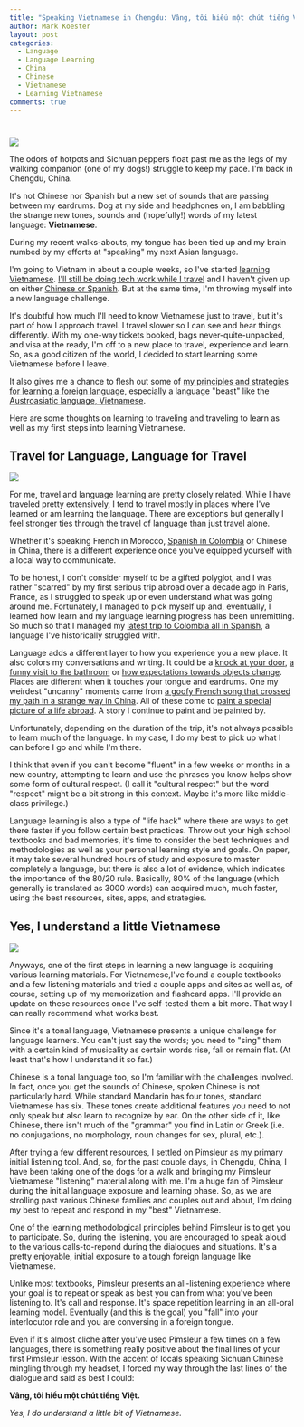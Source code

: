 ```yaml
---
title: "Speaking Vietnamese in Chengdu: Vâng, tôi hiểu một chút tiếng Việt"
author: Mark Koester
layout: post
categories:
  - Language
  - Language Learning
  - China
  - Chinese
  - Vietnamese
  - Learning Vietnamese
comments: true
---
```


#

![](http://farm8.staticflickr.com/7381/10154342645_cfc3a8739f.jpg)

The odors of hotpots and Sichuan peppers float past me as the legs of my walking companion (one of my dogs!) struggle to keep my pace. I'm back in Chengdu, China.

It's not Chinese nor Spanish but a new set of sounds that are passing between my eardrums. Dog at my side and headphones on, I am babbling the strange new tones, sounds and (hopefully!) words of my latest language: **Vietnamese**.

During my recent walks-abouts, my tongue has been tied up and my brain numbed by my efforts at "speaking" my next Asian language.

I'm going to Vietnam in about a couple weeks, so I've started [learning Vietnamese](http://www.markwk.com/category/learning-vietnamese). [I'll still be doing tech work while I travel](www.markwk.com/2013/10/productive-work-and-travel-abroad.html) and I haven't given up on either [Chinese or Spanish](http://www.markwk.com/2013/10/finally-speaking-spanish-in-colombia.html). But at the same time, I'm throwing myself into a new language challenge.

It's doubtful how much I'll need to know Vietnamese just to travel, but it's part of how I approach travel. I travel slower so I can see and hear things differently. With my one-way tickets booked, bags never-quite-unpacked, and visa at the ready, I'm off to a new place to travel, experience and learn. So, as a good citizen of the world, I decided to start learning some Vietnamese before I leave.

It also gives me a chance to flesh out some of [my principles and strategies for learning a foreign language](http://www.markwk.com/category/language-learning/), especially a language "beast" like the [Austroasiatic language, Vietnamese](http://www.markwk.com/category/vietnamese/).

Here are some thoughts on learning to traveling and traveling to learn as well as my first steps into learning Vietnamese.

<!--more-->

## Travel for Language, Language for Travel

![](http://farm4.staticflickr.com/3801/10154181846_ce578b94d7.jpg)

For me, travel and language learning are pretty closely related. While I have traveled pretty extensively, I tend to travel mostly in places where I've learned or am learning the language. There are exceptions but generally I feel stronger ties through the travel of language than just travel alone.

Whether it's speaking French in Morocco, [Spanish in Colombia](http://www.markwk.com/2013/10/finally-speaking-spanish-in-colombia.html) or Chinese in China, there is a different experience once you've equipped yourself with a local way to communicate.

To be honest, I don't consider myself to be a gifted polyglot, and I was rather "scarred" by my first serious trip abroad over a decade ago in Paris, France, as I struggled to speak up or even understand what was going around me. Fortunately, I managed to pick myself up and, eventually, I learned how learn and my language learning progress has been unremitting. So much so that I managed my [latest trip to Colombia all in Spanish](http://www.markwk.com/2013/10/finally-speaking-spanish-in-colombia.html), a language I've historically struggled with.

Language adds a different layer to how you experience you a new place. It also colors my conversations and writing. It could be a [knock at your door](http://www.markwk.com/2008/12/knocks-and-noises.html), [a funny visit to the bathroom](http://www.markwk.com/2008/09/getting-rubbed-down-at-yoyo-an-anecdote-from-a-chinese-toilet.html) or [how expectations towards objects change](http://www.markwk.com/2008/09/chinese-water-coolers-dont-cool-the-water-finding-and-losing-your-place-in-a-world.html). Places are different when it touches your tongue and eardrums. One my weirdest "uncanny" moments came from [a goofy French song that crossed my path in a strange way in China](http://www.markwk.com/2009/04/hearing-the-unexpected-and-finding-the-unmistakable-est-ce-que-tu-mentends.html). All of these come to [paint a special picture of a life abroad](http://www.markwk.com/2008/11/let-me-paint-you-a-picture.html). A story I continue to paint and be painted by.

Unfortunately, depending on the duration of the trip, it's not always possible to learn much of the language. In my case, I do my best to pick up what I can before I go and while I'm there.

I think that even if you can't become "fluent" in a few weeks or months in a new country, attempting to learn and use the phrases you know helps show some form of cultural respect. (I call it "cultural respect" but the word "respect" might be a bit strong in this context. Maybe it's more like middle-class privilege.)

Language learning is also a type of "life hack" where there are ways to get there faster if you follow certain best practices. Throw out your high school textbooks and bad memories, it's time to consider the best techniques and methodologies as well as your personal learning style and goals. On paper, it may take several hundred hours of study and exposure to master completely a language, but there is also a lot of evidence, which indicates the importance of the 80/20 rule. Basically, 80% of the language (which generally is translated as 3000 words) can acquired much, much faster, using the best resources, sites, apps, and strategies.

## Yes, I understand a little Vietnamese

![](http://farm8.staticflickr.com/7359/10154286973_0bac775a35.jpg)

Anyways, one of the first steps in learning a new language is acquiring various learning materials. For Vietnamese,I've found a couple textbooks and a few listening materials and tried a couple apps and sites as well as, of course, setting up of my memorization and flashcard apps. I'll provide an update on these resources once I've self-tested them a bit more. That way I can really recommend what works best.

Since it's a tonal language, Vietnamese presents a unique challenge for language learners. You can't just say the words; you need to "sing" them with a certain kind of musicality as certain words rise, fall or remain flat. (At least that's how I understand it so far.)

Chinese is a tonal language too, so I'm familiar with the challenges involved. In fact, once you get the sounds of Chinese, spoken Chinese is not particularly hard. While standard Mandarin has four tones, standard Vietnamese has six. These tones create additional features you need to not only speak but also learn to recognize by ear. On the other side of it, like Chinese, there isn't much of the "grammar" you find in Latin or Greek (i.e. no conjugations, no morphology, noun changes for sex, plural, etc.).

After trying a few different resources, I settled on Pimsleur as my primary initial listening tool. And, so, for the past couple days, in Chengdu, China, I have been taking one of the dogs for a walk and bringing my Pimsleur Vietnamese "listening" material along with me. I'm a huge fan of Pimsleur during the initial language exposure and learning phase. So, as we are strolling past various Chinese families and couples out and about, I'm doing my best to repeat and respond in my "best" Vietnamese.

One of the learning methodological principles behind Pimsleur is to get you to participate. So, during the listening, you are encouraged to speak aloud to the various calls-to-repond during the dialogues and situations. It's a pretty enjoyable, initial exposure to a tough foreign language like Vietnamese.

Unlike most textbooks, Pimsleur presents an all-listening experience where your goal is to repeat or speak as best you can from what you've been listening to. It's call and response. It's space repetition learning in an all-oral learning model. Eventually (and this is the goal) you "fall" into your interlocutor role and you are conversing in a foreign tongue.

Even if it's almost cliche after you've used Pimsleur a few times on a few languages, there is something really positive about the final lines of your first Pimsleur lesson. With the accent of locals speaking Sichuan Chinese mingling through my headset, I forced my way through the last lines of the dialogue and said as best I could:

**Vâng, tôi hiểu một chút tiếng Việt.**

_Yes, I do understand a little bit of Vietnamese._
